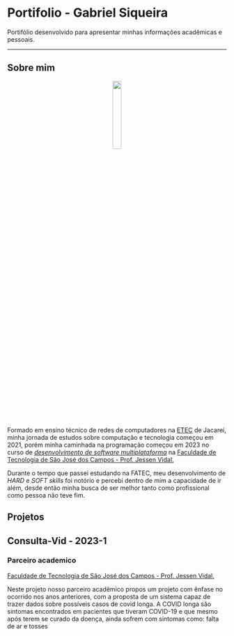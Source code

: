 # Portifolio - Gabriel Siqueira
Portifólio desenvolvido para apresentar minhas informações acadêmicas e pessoais.

<hr/>

## Sobre mim
<p align="center"><img src="https://github.com/GaSiqueira/Portifolio/blob/main/imagens/file.jpg" width="20%"></p>

Formado em ensino técnico de redes de computadores na [ETEC](https://etecjbento.com.br/web/) de Jacareí, minha jornada de estudos sobre computação e tecnologia começou em 2021, porém minha caminhada na programação começou em 2023 no curso de *[desenvolvimento de software multiplataforma](https://fatecsjc-prd.azurewebsites.net/curso_dsm)* na [Faculdade de Tecnologia de São José dos Campos - Prof. Jessen Vidal.](https://fatecsjc-prd.azurewebsites.net/)

Durante o tempo que passei estudando na FATEC, meu desenvolvimento de *HARD* e *SOFT* *skills* foi notório e percebi dentro de mim a capacidade de ir além, desde então minha busca de ser melhor tanto como profissional como pessoa não teve fim.

## Projetos
## Consulta-Vid - 2023-1
### Parceiro academico
[Faculdade de Tecnologia de São José dos Campos - Prof. Jessen Vidal.](https://fatecsjc-prd.azurewebsites.net/)

Neste projeto nosso parceiro acadêmico propos um projeto com ênfase no ocorrido nos anos anteriores, com a proposta de um sistema capaz de trazer dados sobre possíveis casos de covid longa. A COVID longa são sintomas encontrados em pacientes que tiveram COVID-19 e que mesmo após terem se curado da doença, ainda sofrem com sintomas como: falta de ar e tosses  
